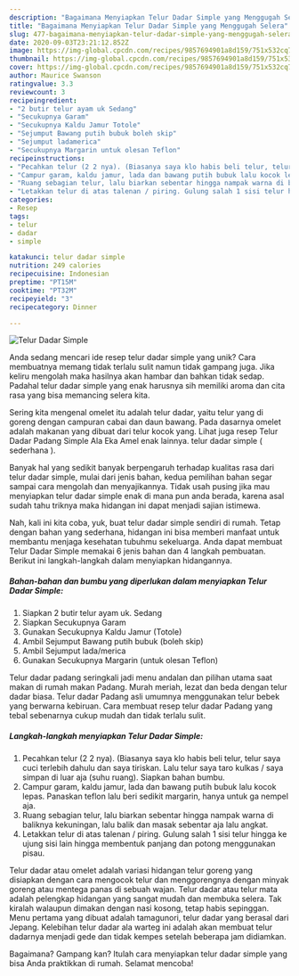 ```yaml
---
description: "Bagaimana Menyiapkan Telur Dadar Simple yang Menggugah Selera"
title: "Bagaimana Menyiapkan Telur Dadar Simple yang Menggugah Selera"
slug: 477-bagaimana-menyiapkan-telur-dadar-simple-yang-menggugah-selera
date: 2020-09-03T23:21:12.852Z
image: https://img-global.cpcdn.com/recipes/9857694901a8d159/751x532cq70/telur-dadar-simple-foto-resep-utama.jpg
thumbnail: https://img-global.cpcdn.com/recipes/9857694901a8d159/751x532cq70/telur-dadar-simple-foto-resep-utama.jpg
cover: https://img-global.cpcdn.com/recipes/9857694901a8d159/751x532cq70/telur-dadar-simple-foto-resep-utama.jpg
author: Maurice Swanson
ratingvalue: 3.3
reviewcount: 3
recipeingredient:
- "2 butir telur ayam uk Sedang"
- "Secukupnya Garam"
- "Secukupnya Kaldu Jamur Totole"
- "Sejumput Bawang putih bubuk boleh skip"
- "Sejumput ladamerica"
- "Secukupnya Margarin untuk olesan Teflon"
recipeinstructions:
- "Pecahkan telur (2 2 nya). (Biasanya saya klo habis beli telur, telur saya cuci terlebih dahulu dan saya tiriskan. Lalu telur saya taro kulkas / saya simpan di luar aja (suhu ruang). Siapkan bahan bumbu."
- "Campur garam, kaldu jamur, lada dan bawang putih bubuk lalu kocok lepas. Panaskan teflon lalu beri sedikit margarin, hanya untuk ga nempel aja."
- "Ruang sebagian telur, lalu biarkan sebentar hingga nampak warna di baliknya kekuningan, lalu balik dan masak sebentar aja lalu angkat."
- "Letakkan telur di atas talenan / piring. Gulung salah 1 sisi telur hingga ke ujung sisi lain hingga membentuk panjang dan potong menggunakan pisau."
categories:
- Resep
tags:
- telur
- dadar
- simple

katakunci: telur dadar simple 
nutrition: 249 calories
recipecuisine: Indonesian
preptime: "PT15M"
cooktime: "PT32M"
recipeyield: "3"
recipecategory: Dinner

---
```



![Telur Dadar Simple](https://img-global.cpcdn.com/recipes/9857694901a8d159/751x532cq70/telur-dadar-simple-foto-resep-utama.jpg)

Anda sedang mencari ide resep telur dadar simple yang unik? Cara membuatnya memang tidak terlalu sulit namun tidak gampang juga. Jika keliru mengolah maka hasilnya akan hambar dan bahkan tidak sedap. Padahal telur dadar simple yang enak harusnya sih memiliki aroma dan cita rasa yang bisa memancing selera kita.

Sering kita mengenal omelet itu adalah telur dadar, yaitu telur yang di goreng dengan campuran cabai dan daun bawang. Pada dasarnya omelet adalah makanan yang dibuat dari telur kocok yang. Lihat juga resep Telur Dadar Padang Simple Ala Eka Amel enak lainnya. telur dadar simple ( sederhana ).

Banyak hal yang sedikit banyak berpengaruh terhadap kualitas rasa dari telur dadar simple, mulai dari jenis bahan, kedua pemilihan bahan segar sampai cara mengolah dan menyajikannya. Tidak usah pusing jika mau menyiapkan telur dadar simple enak di mana pun anda berada, karena asal sudah tahu triknya maka hidangan ini dapat menjadi sajian istimewa.


Nah, kali ini kita coba, yuk, buat telur dadar simple sendiri di rumah. Tetap dengan bahan yang sederhana, hidangan ini bisa memberi manfaat untuk membantu menjaga kesehatan tubuhmu sekeluarga. Anda dapat membuat Telur Dadar Simple memakai 6 jenis bahan dan 4 langkah pembuatan. Berikut ini langkah-langkah dalam menyiapkan hidangannya.

<!--inarticleads1-->

##### Bahan-bahan dan bumbu yang diperlukan dalam menyiapkan Telur Dadar Simple:

1. Siapkan 2 butir telur ayam uk. Sedang
1. Siapkan Secukupnya Garam
1. Gunakan Secukupnya Kaldu Jamur (Totole)
1. Ambil Sejumput Bawang putih bubuk (boleh skip)
1. Ambil Sejumput lada/merica
1. Gunakan Secukupnya Margarin (untuk olesan Teflon)


Telur dadar padang seringkali jadi menu andalan dan pilihan utama saat makan di rumah makan Padang. Murah meriah, lezat dan beda dengan telur dadar biasa. Telur dadar Padang asli umumnya menggunakan telur bebek yang berwarna kebiruan. Cara membuat resep telur dadar Padang yang tebal sebenarnya cukup mudah dan tidak terlalu sulit. 

<!--inarticleads2-->

##### Langkah-langkah menyiapkan Telur Dadar Simple:

1. Pecahkan telur (2 2 nya). (Biasanya saya klo habis beli telur, telur saya cuci terlebih dahulu dan saya tiriskan. Lalu telur saya taro kulkas / saya simpan di luar aja (suhu ruang). Siapkan bahan bumbu.
1. Campur garam, kaldu jamur, lada dan bawang putih bubuk lalu kocok lepas. Panaskan teflon lalu beri sedikit margarin, hanya untuk ga nempel aja.
1. Ruang sebagian telur, lalu biarkan sebentar hingga nampak warna di baliknya kekuningan, lalu balik dan masak sebentar aja lalu angkat.
1. Letakkan telur di atas talenan / piring. Gulung salah 1 sisi telur hingga ke ujung sisi lain hingga membentuk panjang dan potong menggunakan pisau.


Telur dadar atau omelet adalah variasi hidangan telur goreng yang disiapkan dengan cara mengocok telur dan menggorengnya dengan minyak goreng atau mentega panas di sebuah wajan. Telur dadar atau telur mata adalah pelengkap hidangan yang sangat mudah dan membuka selera. Tak kiralah walaupun dimakan dengan nasi kosong, tetap habis sepinggan. Menu pertama yang dibuat adalah tamagunori, telur dadar yang berasal dari Jepang. Kelebihan telur dadar ala warteg ini adalah akan membuat telur dadarnya menjadi gede dan tidak kempes setelah beberapa jam didiamkan. 

Bagaimana? Gampang kan? Itulah cara menyiapkan telur dadar simple yang bisa Anda praktikkan di rumah. Selamat mencoba!
